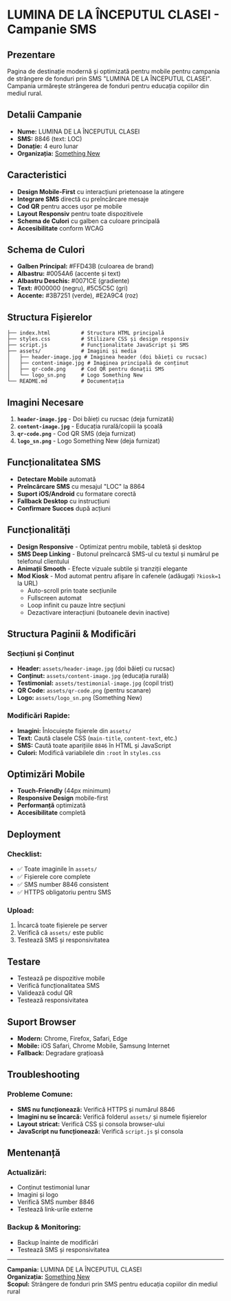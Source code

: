 # LUMINA DE LA ÎNCEPUTUL CLASEI - Campanie SMS

## Prezentare

Pagina de destinație modernă și optimizată pentru mobile pentru campania de strângere de fonduri prin SMS "LUMINA DE LA ÎNCEPUTUL CLASEI". Campania urmărește strângerea de fonduri pentru educația copiilor din mediul rural.

## Detalii Campanie

- **Nume:** LUMINA DE LA ÎNCEPUTUL CLASEI
- **SMS:** 8846 (text: LOC)
- **Donație:** 4 euro lunar
- **Organizația:** [Something New](https://something-new.ro/)

## Caracteristici

- **Design Mobile-First** cu interacțiuni prietenoase la atingere
- **Integrare SMS** directă cu preîncărcare mesaje
- **Cod QR** pentru acces ușor pe mobile
- **Layout Responsiv** pentru toate dispozitivele
- **Schema de Culori** cu galben ca culoare principală
- **Accesibilitate** conform WCAG

## Schema de Culori

- **Galben Principal:** #FFD43B (culoarea de brand)
- **Albastru:** #0054A6 (accente și text)
- **Albastru Deschis:** #0071CE (gradiente)
- **Text:** #000000 (negru), #5C5C5C (gri)
- **Accente:** #3B7251 (verde), #E2A9C4 (roz)

## Structura Fișierelor

```
├── index.html          # Structura HTML principală
├── styles.css          # Stilizare CSS și design responsiv
├── script.js           # Funcționalitate JavaScript și SMS
├── assets/             # Imagini și media
│   ├── header-image.jpg # Imaginea header (doi băieți cu rucsac)
│   ├── content-image.jpg # Imaginea principală de conținut
│   ├── qr-code.png     # Cod QR pentru donații SMS
│   └── logo_sn.png     # Logo Something New
└── README.md           # Documentația
```

## Imagini Necesare

1. **`header-image.jpg`** - Doi băieți cu rucsac (deja furnizată)
2. **`content-image.jpg`** - Educația rurală/copiii la școală
3. **`qr-code.png`** - Cod QR SMS (deja furnizat)
4. **`logo_sn.png`** - Logo Something New (deja furnizat)

## Funcționalitatea SMS

- **Detectare Mobile** automată
- **Preîncărcare SMS** cu mesajul "LOC" la 8864
- **Suport iOS/Android** cu formatare corectă
- **Fallback Desktop** cu instrucțiuni
- **Confirmare Succes** după acțiuni

## Funcționalități

- **Design Responsive** - Optimizat pentru mobile, tabletă și desktop
- **SMS Deep Linking** - Butonul preîncarcă SMS-ul cu textul și numărul pe telefonul clientului
- **Animații Smooth** - Efecte vizuale subtile și tranziții elegante
- **Mod Kiosk** - Mod automat pentru afișare în cafenele (adăugați `?kiosk=1` la URL)
  - Auto-scroll prin toate secțiunile
  - Fullscreen automat
  - Loop infinit cu pauze între secțiuni
  - Dezactivare interacțiuni (butoanele devin inactive)

## Structura Paginii & Modificări

### **Secțiuni și Conținut**

- **Header:** `assets/header-image.jpg` (doi băieți cu rucsac)
- **Conținut:** `assets/content-image.jpg` (educația rurală)
- **Testimonial:** `assets/testimonial-image.jpg` (copil trist)
- **QR Code:** `assets/qr-code.png` (pentru scanare)
- **Logo:** `assets/logo_sn.png` (Something New)

### **Modificări Rapide:**

- **Imagini:** Înlocuiește fișierele din `assets/`
- **Text:** Caută clasele CSS (`main-title`, `content-text`, etc.)
- **SMS:** Caută toate aparițiile `8846` în HTML și JavaScript
- **Culori:** Modifică variabilele din `:root` în `styles.css`

## Optimizări Mobile

- **Touch-Friendly** (44px minimum)
- **Responsive Design** mobile-first
- **Performanță** optimizată
- **Accesibilitate** completă

## Deployment

### **Checklist:**

- ✅ Toate imaginile în `assets/`
- ✅ Fișierele core complete
- ✅ SMS number 8846 consistent
- ✅ HTTPS obligatoriu pentru SMS

### **Upload:**

1. Încarcă toate fișierele pe server
2. Verifică că `assets/` este public
3. Testează SMS și responsivitatea

## Testare

- Testează pe dispozitive mobile
- Verifică funcționalitatea SMS
- Validează codul QR
- Testează responsivitatea

## Suport Browser

- **Modern:** Chrome, Firefox, Safari, Edge
- **Mobile:** iOS Safari, Chrome Mobile, Samsung Internet
- **Fallback:** Degradare grațioasă

## Troubleshooting

### **Probleme Comune:**

- **SMS nu funcționează:** Verifică HTTPS și numărul 8846
- **Imagini nu se încarcă:** Verifică folderul `assets/` și numele fișierelor
- **Layout stricat:** Verifică CSS și consola browser-ului
- **JavaScript nu funcționează:** Verifică `script.js` și consola

## Mentenanță

### **Actualizări:**

- Conținut testimonial lunar
- Imagini și logo
- Verifică SMS number 8846
- Testează link-urile externe

### **Backup & Monitoring:**

- Backup înainte de modificări
- Testează SMS și responsivitatea

---

**Campania:** LUMINA DE LA ÎNCEPUTUL CLASEI  
**Organizația:** [Something New](https://something-new.ro/)  
**Scopul:** Strângere de fonduri prin SMS pentru educația copiilor din mediul rural

